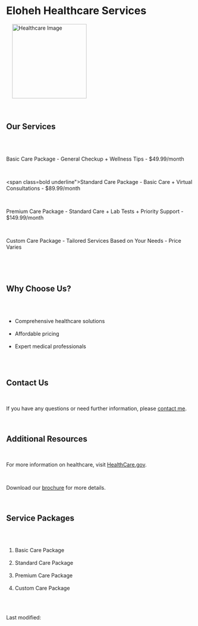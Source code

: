 <html lang="en">
<head>
    <meta charset="UTF-8">
    <meta name="viewport" content="width=device-width, initial-scale=1.0">
    <title>Eloheh Healthcare Services</title>
    <style>
        body {
            background-color: #BD9A7A;
            font-family: Arial, sans-serif;
            line-height: 1.6;
        }
        h1, h2 {
            color: #000000;
        }
        .bold {
            font-weight: bold;
        }
        .italic {
            font-style: italic;
        }
        .underline {
            text-decoration: underline;
        }
        .contact {
            color: #aed6f1;
            font-family: Courier, monospace;
            font-size: 1.1em;
        }
        .last-modified {
            font-size: 0.9em;
            color: #d5d8dc;
        }
        .red {
            color: #e74c3c;
        }
        .purple {
            color: #7851a9;
        }
    </style>
</head>
<body>
    <h1>Eloheh Healthcare Services</h1>
    <img src="https://drive.google.com/thumbnail?id=1-e4vj9zWNe5zxD9D4i75zwqh9oJNJRp_" alt="Healthcare Image" width="200">

    <h2>Our Services</h2>
    <div class="services">
        <p><span class="bold underline">Basic Care Package</span> - <span class="italic">General Checkup + Wellness Tips</span> - $49.99/month</p>
        <p><span class=bold underline">Standard Care Package</span> - <span class="italic">Basic Care + Virtual Consultations</span> - $89.99/month</p>
        <p><span class="bold underline">Premium Care Package</span> - <span class="italic">Standard Care + Lab Tests + Priority Support</span> - $149.99/month</p>
        <p><span class="bold underline">Custom Care Package</span> - <span class="italic">Tailored Services Based on Your Needs</span> - Price Varies</p>
    </div>

    <h2>Why Choose Us?</h2>
    <ul>
        <li>Comprehensive healthcare solutions</li>
        <li class="red">Affordable pricing</li>
        <li class="purple">Expert medical professionals</li>
    </ul>

    <h2>Contact Us</h2>
    <p>If you have any questions or need further information, please <a href="mailto:hlumpcik@purdue.edu" class="contact">contact me</a>.</p>

    <h2>Additional Resources</h2>
    <p>For more information on healthcare, visit <a href="https://www.healthcare.gov" target="_blank">HealthCare.gov</a>.</p>
    <p>Download our <a href="https://drive.google.com/uc?export=download&id=18gWGULhJHKvTcSH-5GL_KnKt3mocrGZT" download>brochure</a> for more details.</p>

    <h2>Service Packages</h2>
    <ol>
        <li>Basic Care Package</li>
        <li>Standard Care Package</li>
        <li>Premium Care Package</li>
        <li>Custom Care Package</li>
    </ol>

    <p class="last-modified">Last modified: <span id="lastModified"></span></p>

    <script>
        document.getElementById('lastModified').textContent = document.lastModified;
    </script>
</body>
</html>

